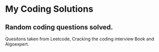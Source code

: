 # My Coding Solutions 

<h2>Random coding questions solved.</h2>
Quesitons taken from Leetcode, Cracking the coding interview Book and Algoexpert.

